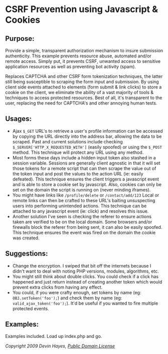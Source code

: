 CSRF Prevention using Javascript & Cookies
==========

Purpose:
------------
Provide a simple, transparent authorization mechanism to insure submission authenticity. This example prevents resource abuse, automated and/or remote access. Simply put, it prevents CSRF, unwanted access to sensitive application resources as well as preventing bot activity (spam).

Replaces CAPTCHA and other CSRF form tokenization techniques, the latter still being susceptible to scraping the form input and submission. By using client side events attached to elements (form submit & link clicks) to store a cookie on the client, we eliminate the ability of a vast majority of tools & techniques to access protected resources. Best of all, it's transparent to the user, replacing the need for CAPTCHA's and other annoying human tests.

Usages:
------------
- Ajax `$_GET` URL's to retrieve a user's profile information can be accessed by copying the URL directly into the address bar, allowing the data to be scraped. Past and current solutions include checking `$_SERVER['HTTP_X_REQUESTED_WITH']` (easily spoofed) or using the `$_POST` method. This technique will protect any URL using any method.
- Most forms these days include a hidden input token also stashed in a session variable. Sessions are generally client agnostic in that it will set those tokens for a remote script that can then scrape the value out of the token input and post the values to the action URL (ie: easily defeated). This technique ensures the client triggers a javascript event and is able to store a cookie set by javascript. Also, cookies can only be set on the domain the script is running on (never minding iframes).
- You might have links like `/profile/delete` or `/contact/add/123` Local or remote links can then be crafted to these URL's baiting unsuspecting users into performing unintended actions. This technique can be attached to any javascript event (ie: click) and resolves this issue.
- Another solution I've seen is checking the referer to ensure actions taken are verified to be on the local domain. Some browsers and/or firewalls block the referer from being sent, it can also be easily spoofed. This technique ensures the event was fired on the domain the cookie was created.

Suggestions:
------------
- Change the encryption. I swiped that bit off the internets because I didn't want to deal with noting PHP versions, modules, algorithms, etc.
- You might still think about double clicks. You could check if a click has happened and just return instead of creating another token which would prevent extra clicks from having any effect.
- You could, if you were crafty enough, set tokens by name (eg: `OBJ.setToken('foo');`) and check them by name (eg: `valid_ajax_token('foo');`). It'd be useful if you wanted to fire multiple protected events.

Examples:
------------
Examples included. Load up index.php and go.


*Copyright 2009 Devin Hayes, [Public Domain License](http://unlicense.org/UNLICENSE)*
